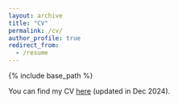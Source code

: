 ```yaml
---
layout: archive
title: "CV"
permalink: /cv/
author_profile: true
redirect_from:
  - /resume
---
```


{% include base_path %}

You can find my CV [here](https://ziyuhe404.github.io/files/Ziyu_He_CV.pdf) (updated in Dec 2024).
